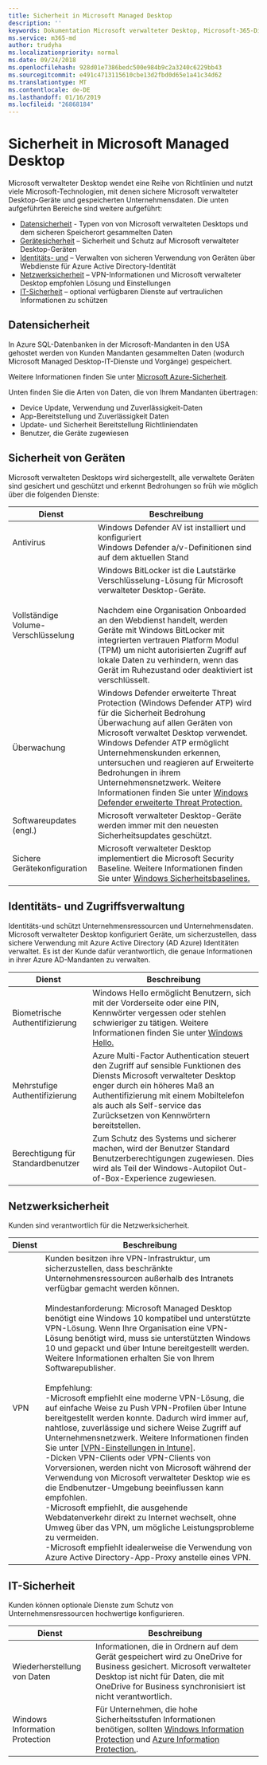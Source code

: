 ```yaml
---
title: Sicherheit in Microsoft Managed Desktop
description: ''
keywords: Dokumentation Microsoft verwalteter Desktop, Microsoft-365-Dienst
ms.service: m365-md
author: trudyha
ms.localizationpriority: normal
ms.date: 09/24/2018
ms.openlocfilehash: 928d01e7386bedc500e984b9c2a3240c6229bb43
ms.sourcegitcommit: e491c4713115610cbe13d2fbd0d65e1a41c34d62
ms.translationtype: MT
ms.contentlocale: de-DE
ms.lasthandoff: 01/16/2019
ms.locfileid: "26868184"
---
```

# <a name="security-in-microsoft-managed-desktop"></a>Sicherheit in Microsoft Managed Desktop

<!--Security, also Onboarding doc: data handling/store, privileged account access -->

Microsoft verwalteter Desktop wendet eine Reihe von Richtlinien und nutzt viele Microsoft-Technologien, mit denen sichere Microsoft verwalteter Desktop-Geräte und gespeicherten Unternehmensdaten. Die unten aufgeführten Bereiche sind weitere aufgeführt:  

- [Datensicherheit](#data-security) - Typen von von Microsoft verwalteten Desktops und dem sicheren Speicherort gesammelten Daten
- [Gerätesicherheit](#device-security) – Sicherheit und Schutz auf Microsoft verwalteter Desktop-Geräten
- [Identitäts- und](#identity-and-access-management) – Verwalten von sicheren Verwendung von Geräten über Webdienste für Azure Active Directory-Identität
- [Netzwerksicherheit](#network-security) – VPN-Informationen und Microsoft verwalteter Desktop empfohlen Lösung und Einstellungen
- [IT-Sicherheit](#information-security) – optional verfügbaren Dienste auf vertraulichen Informationen zu schützen 

## <a name="data-security"></a>Datensicherheit

In Azure SQL-Datenbanken in der Microsoft-Mandanten in den USA gehostet werden von Kunden Mandanten gesammelten Daten (wodurch Microsoft Managed Desktop-IT-Dienste und Vorgänge) gespeichert.

Weitere Informationen finden Sie unter [Microsoft Azure-Sicherheit](https://docs.microsoft.com/azure/security/azure-database-security-overview).

Unten finden Sie die Arten von Daten, die von Ihrem Mandanten übertragen:

- Device Update, Verwendung und Zuverlässigkeit-Daten
- App-Bereitstellung und Zuverlässigkeit Daten
- Update- und Sicherheit Bereitstellung Richtliniendaten
- Benutzer, die Geräte zugewiesen



## <a name="device-security"></a>Sicherheit von Geräten

Microsoft verwalteten Desktops wird sichergestellt, alle verwaltete Geräten sind gesichert und geschützt und erkennt Bedrohungen so früh wie möglich über die folgenden Dienste:

Dienst | Beschreibung
--- | ---
Antivirus | Windows Defender AV ist installiert und konfiguriert<br>Windows Defender a/v-Definitionen sind auf dem aktuellen Stand
Vollständige Volume-Verschlüsselung |    Windows BitLocker ist die Lautstärke Verschlüsselung-Lösung für Microsoft verwalteter Desktop-Geräte.<br><br>Nachdem eine Organisation Onboarded an den Webdienst handelt, werden Geräte mit Windows BitLocker mit integrierten vertrauen Platform Modul (TPM) um nicht autorisierten Zugriff auf lokale Daten zu verhindern, wenn das Gerät im Ruhezustand oder deaktiviert ist verschlüsselt. 
Überwachung |    Windows Defender erweiterte Threat Protection (Windows Defender ATP) wird für die Sicherheit Bedrohung Überwachung auf allen Geräten von Microsoft verwaltet Desktop verwendet. Windows Defender ATP ermöglicht Unternehmenskunden erkennen, untersuchen und reagieren auf Erweiterte Bedrohungen in ihrem Unternehmensnetzwerk. Weitere Informationen finden Sie unter [Windows Defender erweiterte Threat Protection.](https://docs.microsoft.com/windows/threat-protection/windows-defender-atp/windows-defender-advanced-threat-protection) 
Softwareupdates (engl.) |  Microsoft verwalteter Desktop-Geräte werden immer mit den neuesten Sicherheitsupdates geschützt.
Sichere Gerätekonfiguration |   Microsoft verwalteter Desktop implementiert die Microsoft Security Baseline. Weitere Informationen finden Sie unter [Windows Sicherheitsbaselines.](https://docs.microsoft.com/windows/security/threat-protection/windows-security-baselines)



## <a name="identity-and-access-management"></a>Identitäts- und Zugriffsverwaltung

Identitäts-und schützt Unternehmensressourcen und Unternehmensdaten. Microsoft verwalteter Desktop konfiguriert Geräte, um sicherzustellen, dass sichere Verwendung mit Azure Active Directory (AD Azure) Identitäten verwaltet. Es ist der Kunde dafür verantwortlich, die genaue Informationen in ihrer Azure AD-Mandanten zu verwalten. 

Dienst | Beschreibung
--- | ---
Biometrische Authentifizierung |  Windows Hello ermöglicht Benutzern, sich mit der Vorderseite oder eine PIN, Kennwörter vergessen oder stehlen schwieriger zu tätigen. Weitere Informationen finden Sie unter [Windows Hello.](https://docs.microsoft.com/windows-hardware/design/device-experiences/windows-hello)
Mehrstufige Authentifizierung | Azure Multi-Factor Authentication steuert den Zugriff auf sensible Funktionen des Diensts Microsoft verwalteter Desktop enger durch ein höheres Maß an Authentifizierung mit einem Mobiltelefon als auch als Self-service das Zurücksetzen von Kennwörtern bereitstellen. 
Berechtigung für Standardbenutzer |  Zum Schutz des Systems und sicherer machen, wird der Benutzer Standard Benutzerberechtigungen zugewiesen. Dies wird als Teil der Windows-Autopilot Out-of-Box-Experience zugewiesen.



## <a name="network-security"></a>Netzwerksicherheit

Kunden sind verantwortlich für die Netzwerksicherheit. 

Dienst | Beschreibung
--- | ---
VPN | Kunden besitzen ihre VPN-Infrastruktur, um sicherzustellen, dass beschränkte Unternehmensressourcen außerhalb des Intranets verfügbar gemacht werden können.<br><br>Mindestanforderung: Microsoft Managed Desktop benötigt eine Windows 10 kompatibel und unterstützte VPN-Lösung. Wenn Ihre Organisation eine VPN-Lösung benötigt wird, muss sie unterstützten Windows 10 und gepackt und über Intune bereitgestellt werden. Weitere Informationen erhalten Sie von Ihrem Softwarepublisher.<br><br>Empfehlung:<br>-Microsoft empfiehlt eine moderne VPN-Lösung, die auf einfache Weise zu Push VPN-Profilen über Intune bereitgestellt werden konnte. Dadurch wird immer auf, nahtlose, zuverlässige und sichere Weise Zugriff auf Unternehmensnetzwerk. Weitere Informationen finden Sie unter [[VPN-Einstellungen in Intune]](https://docs.microsoft.com/intune/vpn-settings-configure).<br>-Dicken VPN-Clients oder VPN-Clients von Vorversionen, werden nicht von Microsoft während der Verwendung von Microsoft verwalteter Desktop wie es die Endbenutzer-Umgebung beeinflussen kann empfohlen.<br>-Microsoft empfiehlt, die ausgehende Webdatenverkehr direkt zu Internet wechselt, ohne Umweg über das VPN, um mögliche Leistungsprobleme zu vermeiden.<br>-Microsoft empfiehlt idealerweise die Verwendung von Azure Active Directory-App-Proxy anstelle eines VPN.


## <a name="information-security"></a>IT-Sicherheit

Kunden können optionale Dienste zum Schutz von Unternehmensressourcen hochwertige konfigurieren. 

Dienst | Beschreibung
--- | ---
Wiederherstellung von Daten  | Informationen, die in Ordnern auf dem Gerät gespeichert wird zu OneDrive for Business gesichert. Microsoft verwalteter Desktop ist nicht für Daten, die mit OneDrive for Business synchronisiert ist nicht verantwortlich. 
Windows Information Protection |    Für Unternehmen, die hohe Sicherheitsstufen Informationen benötigen, sollten [Windows Information Protection](https://docs.microsoft.com/windows/threat-protection/windows-information-protection/protect-enterprise-data-using-wip) und [Azure Information Protection.](https://www.microsoft.com/cloud-platform/azure-information-protection). 

